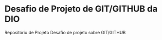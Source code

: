 # Desafio de Projeto de GIT/GITHUB da DIO
Repositório de Projeto
Desafio de projeto sobre GIT/GITHUB
